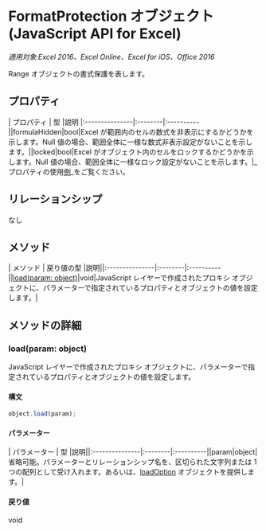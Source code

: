 # FormatProtection オブジェクト (JavaScript API for Excel)

_適用対象:Excel 2016、Excel Online、Excel for iOS、Office 2016_

Range オブジェクトの書式保護を表します。

## プロパティ

| プロパティ	  | 型	|説明
|:---------------|:--------|:----------||formulaHidden|bool|Excel が範囲内のセルの数式を非表示にするかどうかを示します。Null 値の場合、範囲全体に一様な数式非表示設定がないことを示します。||locked|bool|Excel がオブジェクト内のセルをロックするかどうかを示します。Null 値の場合、範囲全体に一様なロック設定がないことを示します。|_プロパティの使用[例](#property-access-examples)_をご覧ください。

## リレーションシップ
なし


## メソッド

| メソッド		  | 戻り値の型	|説明||:---------------|:--------|:----------||[load(param: object)](#loadparam-object)|void|JavaScript レイヤーで作成されたプロキシ オブジェクトに、パラメーターで指定されているプロパティとオブジェクトの値を設定します。|

## メソッドの詳細


### load(param: object)
JavaScript レイヤーで作成されたプロキシ オブジェクトに、パラメーターで指定されているプロパティとオブジェクトの値を設定します。

#### 構文
```js
object.load(param);
```

#### パラメーター
| パラメーター	  | 型	|説明||:---------------|:--------|:----------||param|object|省略可能。パラメーターとリレーションシップ名を、区切られた文字列または 1 つの配列として受け入れます。あるいは、[loadOption](loadoption.md) オブジェクトを提供します。|

#### 戻り値
void

